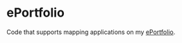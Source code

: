 # ePortfolio

Code that supports mapping applications on my <a href=http://bkingery.wixsite.com/portfolio>ePortfolio</a>.
